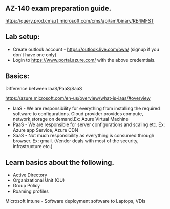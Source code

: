 ## AZ-140 exam preparation guide.
https://query.prod.cms.rt.microsoft.com/cms/api/am/binary/RE4MFST

## Lab setup:
 - Create outlook account - https://outlook.live.com/owa/  (signup if you don't have one only)
 - Login to https://www.portal.azure.com/ with the above credemtials.

## Basics:
Difference between IaaS/PaaS/SaaS

https://azure.microsoft.com/en-us/overview/what-is-iaas/#overview

- IaaS - We are responsibility for everything from installing the required software to configurations. Cloud provider provides compute, network,storage on demand.Ex: Azure Virtual Machine
- PaaS - We are responsible for server configurations and scaling etc. Ex: Azure app Service, Azure CDN 
- SaaS - Not much responsibility as everything is consumed through browser. Ex: gmail. (Vendor deals with most of the security, infrastructure etc.)

## Learn basics about the following.

- Active Directory
- Organizational Unit (OU)
- Group Policy
- Roaming profiles

Microsoft Intune - Software deployment software to Laptops, VDIs
